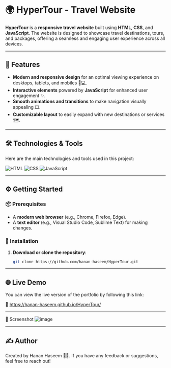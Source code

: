 # 🌍 HyperTour - Travel Website

**HyperTour** is a **responsive travel website** built using **HTML**, **CSS**, and **JavaScript**. The website is designed to showcase travel destinations, tours, and packages, offering a seamless and engaging user experience across all devices. 

---

## 🚀 Features

- **Modern and responsive design** for an optimal viewing experience on desktops, tablets, and mobiles 📱💻.
- **Interactive elements** powered by **JavaScript** for enhanced user engagement ✨.
- **Smooth animations and transitions** to make navigation visually appealing 🎞️.
- **Customizable layout** to easily expand with new destinations or services 🗺️.

---

## 🛠️ Technologies & Tools

Here are the main technologies and tools used in this project:

![HTML](https://img.shields.io/badge/-HTML-000?style=for-the-badge&logo=html5)
![CSS](https://img.shields.io/badge/-CSS-000?style=for-the-badge&logo=css3)
![JavaScript](https://img.shields.io/badge/-JavaScript-000?style=for-the-badge&logo=javascript)

---

## ⚙️ Getting Started

### 📦 Prerequisites

- A **modern web browser** (e.g., Chrome, Firefox, Edge).
- A **text editor** (e.g., Visual Studio Code, Sublime Text) for making changes.

### 🔧 Installation

1. **Download or clone the repository**:

   ```bash
   git clone https://github.com/hanan-haseem/HyperTour.git

---

## 🌐 Live Demo
You can view the live version of the portfolio by following this link:

🔗 https://hanan-haseem.github.io/HyperTour/

---

📸 Screenshot
![image](https://github.com/user-attachments/assets/293ead13-9f77-4c1c-b41c-05567e804b79)


---

## ✍️ Author
Created by Hanan Haseem 👨‍💻. If you have any feedback or suggestions, feel free to reach out!
